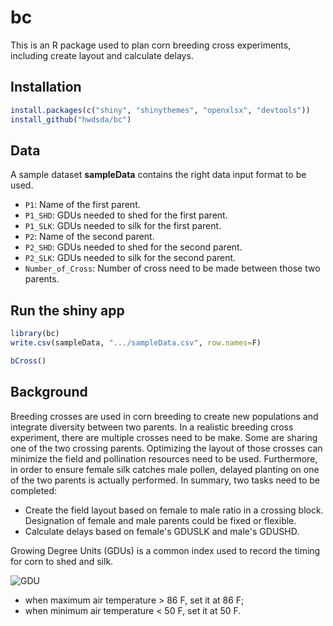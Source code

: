 # bc
This is an R package used to plan corn breeding cross experiments, including create layout and calculate delays.

## Installation
```r
install.packages(c("shiny", "shinythemes", "openxlsx", "devtools"))
install_github("hwdsda/bc")
```
## Data
A sample dataset **sampleData** contains the right data input format to be used.

* `P1`: Name of the first parent. 
* `P1_SHD`: GDUs needed to shed for the first parent. 
* `P1_SLK`: GDUs needed to silk for the first parent. 
* `P2`: Name of the second parent. 
* `P2_SHD`: GDUs needed to shed for the second parent. 
* `P2_SLK`: GDUs needed to silk for the second parent. 
* `Number_of_Cross`: Number of cross need to be made between those two parents. 
 
## Run the shiny app
```r
library(bc)
write.csv(sampleData, ".../sampleData.csv", row.names=F)

bCross()
```
## Background
Breeding crosses are used in corn breeding to create new populations and integrate diversity between two parents. In a realistic breeding cross experiment, there are multiple crosses need to be make. Some are sharing one of the two crossing parents. Optimizing the layout of those crosses can minimize the field and pollination resources need to be used. Furthermore, in order to ensure female silk catches male pollen, delayed planting on one of the two parents is actually performed. In summary, two tasks need to be completed:  
   * Create the field layout based on female to male ratio in a crossing block. Designation of female and male parents could be fixed or flexible.  
   * Calculate delays based on female's GDUSLK and male's GDUSHD.
   
Growing Degree Units (GDUs) is a common index used to record the timing for corn to shed and silk. 

![GDU](https://latex.codecogs.com/gif.latex?\textup{GDU}&space;=&space;\frac{\textup{Daily&space;Max&space;Air&space;Temperature}&plus;&space;\textup{Daily&space;Min&space;Temperature}}{2}&space;-&space;50)      
   * when maximum air temperature > 86 F, set it at 86 F;      
   * when minimum air temperature < 50 F, set it at 50 F.
